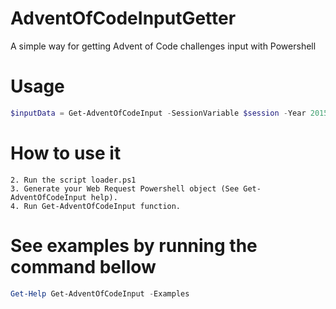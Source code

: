 # AdventOfCodeInputGetter
A simple way for getting Advent of Code challenges input with Powershell
# Usage
```Powershell
$inputData = Get-AdventOfCodeInput -SessionVariable $session -Year 2015 -Day 1
```
# How to use it
```1. Clone or download this repository.
2. Run the script loader.ps1
3. Generate your Web Request Powershell object (See Get-AdventOfCodeInput help).
4. Run Get-AdventOfCodeInput function.
```
# See examples by running the command bellow
```Powershell
Get-Help Get-AdventOfCodeInput -Examples
```

